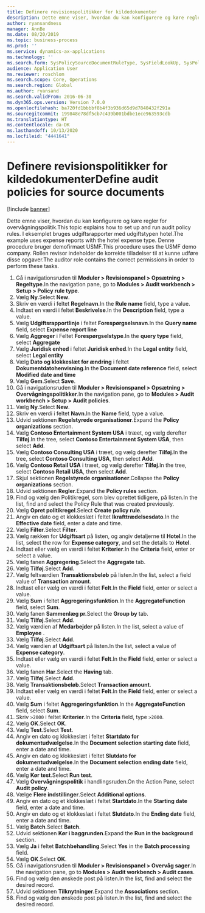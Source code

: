 ```yaml
---
title: Definere revisionspolitikker for kildedokumenter
description: Dette emne viser, hvordan du kan konfigurere og køre regler for overvågningspolitik.
author: ryansandness
manager: AnnBe
ms.date: 08/20/2019
ms.topic: business-process
ms.prod: ''
ms.service: dynamics-ax-applications
ms.technology: ''
ms.search.form: SysPolicySourceDocumentRuleType, SysFieldLookUp, SysPolicyListPage, SysPolicy, AuditPolicyRule, SysQueryForm, SysQueryFieldLookUp, AuditPolicyDateSelection, AuditPolicyAdditionalOption, BatchJob, CaseDetail
audience: Application User
ms.reviewer: roschlom
ms.search.scope: Core, Operations
ms.search.region: Global
ms.author: ryansand
ms.search.validFrom: 2016-06-30
ms.dyn365.ops.version: Version 7.0.0
ms.openlocfilehash: ba720fd1bbbbf8b4f3b936d65d9d7840432f291a
ms.sourcegitcommit: 199848e78df5cb7c439b001bdbe1ece963593cdb
ms.translationtype: HT
ms.contentlocale: da-DK
ms.lasthandoff: 10/13/2020
ms.locfileid: "4441641"
---
```

# <a name="define-audit-policies-for-source-documents"></a><span data-ttu-id="ee132-103">Definere revisionspolitikker for kildedokumenter</span><span class="sxs-lookup"><span data-stu-id="ee132-103">Define audit policies for source documents</span></span>

[!include [banner](../../includes/banner.md)]

<span data-ttu-id="ee132-104">Dette emne viser, hvordan du kan konfigurere og køre regler for overvågningspolitik.</span><span class="sxs-lookup"><span data-stu-id="ee132-104">This topic explains how to set up and run audit policy rules.</span></span> <span data-ttu-id="ee132-105">I eksemplet bruges udgiftsrapporter med udgiftstypen hotel.</span><span class="sxs-lookup"><span data-stu-id="ee132-105">The example uses expense reports with the hotel expense type.</span></span> <span data-ttu-id="ee132-106">Denne procedure bruger demofirmaet USMF.</span><span class="sxs-lookup"><span data-stu-id="ee132-106">This procedure uses the USMF demo company.</span></span> <span data-ttu-id="ee132-107">Rollen revisor indeholder de korrekte tilladelser til at kunne udføre disse opgaver.</span><span class="sxs-lookup"><span data-stu-id="ee132-107">The auditor role contains the correct permissions in order to perform these tasks.</span></span>

1. <span data-ttu-id="ee132-108">Gå i navigationsruden til **Moduler > Revisionspanel > Opsætning > Regeltype**.</span><span class="sxs-lookup"><span data-stu-id="ee132-108">In the navigation pane, go to **Modules > Audit workbench > Setup > Policy rule type**.</span></span>
2. <span data-ttu-id="ee132-109">Vælg **Ny**.</span><span class="sxs-lookup"><span data-stu-id="ee132-109">Select **New**.</span></span>
3. <span data-ttu-id="ee132-110">Skriv en værdi i feltet **Regelnavn**.</span><span class="sxs-lookup"><span data-stu-id="ee132-110">In the **Rule name** field, type a value.</span></span>
4. <span data-ttu-id="ee132-111">Indtast en værdi i feltet **Beskrivelse**.</span><span class="sxs-lookup"><span data-stu-id="ee132-111">In the **Description** field, type a value.</span></span>
5. <span data-ttu-id="ee132-112">Vælg **Udgiftsrapportlinje** i feltet **Forespørgselsnavn**.</span><span class="sxs-lookup"><span data-stu-id="ee132-112">In the **Query name** field, select **Expense report line**</span></span>
6. <span data-ttu-id="ee132-113">Vælg **Aggreger** i Feltet **Forespørgselstype**.</span><span class="sxs-lookup"><span data-stu-id="ee132-113">In the **query type** field, select **Aggregate**</span></span>
7. <span data-ttu-id="ee132-114">Vælg **Juridisk enhed** i feltet **Juridisk enhed**.</span><span class="sxs-lookup"><span data-stu-id="ee132-114">In the **Legal entity** field, select **Legal entity**</span></span>
8. <span data-ttu-id="ee132-115">Vælg **Dato og klokkeslæt for ændring** i feltet **Dokumentdatohenvisning**.</span><span class="sxs-lookup"><span data-stu-id="ee132-115">In the **Document date reference** field, select **Modified date and time**</span></span>
9. <span data-ttu-id="ee132-116">Vælg **Gem**.</span><span class="sxs-lookup"><span data-stu-id="ee132-116">Select **Save**.</span></span>
10. <span data-ttu-id="ee132-117">Gå i navigationsruden til **Moduler > Revisionspanel > Opsætning > Overvågningspolitikker**.</span><span class="sxs-lookup"><span data-stu-id="ee132-117">In the navigation pane, go to **Modules > Audit workbench > Setup > Audit policies**.</span></span>
11. <span data-ttu-id="ee132-118">Vælg **Ny**.</span><span class="sxs-lookup"><span data-stu-id="ee132-118">Select **New**.</span></span>
12. <span data-ttu-id="ee132-119">Skriv en værdi i feltet **Navn**.</span><span class="sxs-lookup"><span data-stu-id="ee132-119">In the **Name** field, type a value.</span></span>
13. <span data-ttu-id="ee132-120">Udvid sektionen **Regelstyrede organisationer**.</span><span class="sxs-lookup"><span data-stu-id="ee132-120">Expand the **Policy organizations** section.</span></span>
14. <span data-ttu-id="ee132-121">Vælg **Contoso Entertainment System USA** i træet, og vælg derefter **Tilføj**.</span><span class="sxs-lookup"><span data-stu-id="ee132-121">In the tree, select **Contoso Entertainment System USA**, then select **Add**.</span></span>
15. <span data-ttu-id="ee132-122">Vælg **Contoso Consulting USA** i træet, og vælg derefter **Tilføj**.</span><span class="sxs-lookup"><span data-stu-id="ee132-122">In the tree, select **Contoso Consulting USA**, then select **Add**.</span></span>
16. <span data-ttu-id="ee132-123">Vælg **Contoso Retail USA** i træet, og vælg derefter **Tilføj**.</span><span class="sxs-lookup"><span data-stu-id="ee132-123">In the tree, select **Contoso Retail USA**, then select **Add**.</span></span>
17. <span data-ttu-id="ee132-124">Skjul sektionen **Regelstyrede organisationer**.</span><span class="sxs-lookup"><span data-stu-id="ee132-124">Collapse the **Policy organizations** section.</span></span>
18. <span data-ttu-id="ee132-125">Udvid sektionen **Regler**.</span><span class="sxs-lookup"><span data-stu-id="ee132-125">Expand the **Policy rules** section.</span></span>
19. <span data-ttu-id="ee132-126">Find og vælg den Politikregel, som blev oprettet tidligere, på listen.</span><span class="sxs-lookup"><span data-stu-id="ee132-126">In the list, find and select the Policy Rule that was created previously.</span></span>
20. <span data-ttu-id="ee132-127">Vælg **Opret politikregel**.</span><span class="sxs-lookup"><span data-stu-id="ee132-127">Select **Create policy rule**.</span></span>
21. <span data-ttu-id="ee132-128">Angiv en dato og et klokkeslæt i feltet **Ikrafttrædelsesdato**.</span><span class="sxs-lookup"><span data-stu-id="ee132-128">In the **Effective date** field, enter a date and time.</span></span>
22. <span data-ttu-id="ee132-129">Vælg **Filter**.</span><span class="sxs-lookup"><span data-stu-id="ee132-129">Select **Filter**.</span></span>
23. <span data-ttu-id="ee132-130">Vælg rækken for **Udgiftsart** på listen, og angiv detaljerne til **Hotel**.</span><span class="sxs-lookup"><span data-stu-id="ee132-130">In the list, select the row for **Expense category**, and set the details to **Hotel**.</span></span>
24. <span data-ttu-id="ee132-131">Indtast eller vælg en værdi i feltet **Kriterier**.</span><span class="sxs-lookup"><span data-stu-id="ee132-131">In the **Criteria** field, enter or select a value.</span></span>
25. <span data-ttu-id="ee132-132">Vælg fanen **Aggregering**.</span><span class="sxs-lookup"><span data-stu-id="ee132-132">Select the **Aggregate** tab.</span></span>
26. <span data-ttu-id="ee132-133">Vælg **Tilføj**.</span><span class="sxs-lookup"><span data-stu-id="ee132-133">Select **Add**.</span></span>
27. <span data-ttu-id="ee132-134">Vælg feltværdien **Transaktionsbeløb** på listen.</span><span class="sxs-lookup"><span data-stu-id="ee132-134">In the list, select a field value of **Transaction amount**.</span></span>
28. <span data-ttu-id="ee132-135">Indtast eller vælg en værdi i feltet **Felt**.</span><span class="sxs-lookup"><span data-stu-id="ee132-135">In the **Field** field, enter or select a value.</span></span>
29. <span data-ttu-id="ee132-136">Vælg **Sum** i feltet **Aggregeringsfunktion**.</span><span class="sxs-lookup"><span data-stu-id="ee132-136">In the **AggregateFunction** field, select **Sum**.</span></span>
30. <span data-ttu-id="ee132-137">Vælg fanen **Sammenlæg pr.**</span><span class="sxs-lookup"><span data-stu-id="ee132-137">Select the **Group by** tab.</span></span>
31. <span data-ttu-id="ee132-138">Vælg **Tilføj**.</span><span class="sxs-lookup"><span data-stu-id="ee132-138">Select **Add**.</span></span>
32. <span data-ttu-id="ee132-139">Vælg værdien af **Medarbejder** på listen.</span><span class="sxs-lookup"><span data-stu-id="ee132-139">In the list, select a value of **Employee** .</span></span>
33. <span data-ttu-id="ee132-140">Vælg **Tilføj**.</span><span class="sxs-lookup"><span data-stu-id="ee132-140">Select **Add**.</span></span>
34. <span data-ttu-id="ee132-141">Vælg værdien af **Udgiftsart** på listen.</span><span class="sxs-lookup"><span data-stu-id="ee132-141">In the list, select a value of **Expense category**.</span></span>
35. <span data-ttu-id="ee132-142">Indtast eller vælg en værdi i feltet **Felt**.</span><span class="sxs-lookup"><span data-stu-id="ee132-142">In the **Field** field, enter or select a value.</span></span>
36. <span data-ttu-id="ee132-143">Vælg fanen **Har**.</span><span class="sxs-lookup"><span data-stu-id="ee132-143">Select the **Having** tab.</span></span>
37. <span data-ttu-id="ee132-144">Vælg **Tilføj**.</span><span class="sxs-lookup"><span data-stu-id="ee132-144">Select **Add**.</span></span>
38. <span data-ttu-id="ee132-145">Vælg **Transaktionsbeløb**.</span><span class="sxs-lookup"><span data-stu-id="ee132-145">Select **Transaction amount**.</span></span>
39. <span data-ttu-id="ee132-146">Indtast eller vælg en værdi i feltet **Felt**.</span><span class="sxs-lookup"><span data-stu-id="ee132-146">In the **Field** field, enter or select a value.</span></span>
40. <span data-ttu-id="ee132-147">Vælg **Sum** i feltet **Aggregeringsfunktion**.</span><span class="sxs-lookup"><span data-stu-id="ee132-147">In the **AggregateFunction** field, select **Sum**.</span></span>
41. <span data-ttu-id="ee132-148">Skriv `>2000` i feltet **Kriterier**.</span><span class="sxs-lookup"><span data-stu-id="ee132-148">In the **Criteria** field, type `>2000`.</span></span>
42. <span data-ttu-id="ee132-149">Vælg **OK**.</span><span class="sxs-lookup"><span data-stu-id="ee132-149">Select **OK**.</span></span>
43. <span data-ttu-id="ee132-150">Vælg **Test**.</span><span class="sxs-lookup"><span data-stu-id="ee132-150">Select **Test**.</span></span>
44. <span data-ttu-id="ee132-151">Angiv en dato og klokkeslæt i feltet **Startdato for dokumentudvælgelse**.</span><span class="sxs-lookup"><span data-stu-id="ee132-151">In the **Document selection starting date** field, enter a date and time.</span></span>
45. <span data-ttu-id="ee132-152">Angiv en dato og klokkeslæt i feltet **Slutdato for dokumentudvælgelse**.</span><span class="sxs-lookup"><span data-stu-id="ee132-152">In the **Document selection ending date** field, enter a date and time.</span></span>
46. <span data-ttu-id="ee132-153">Vælg **Kør test**.</span><span class="sxs-lookup"><span data-stu-id="ee132-153">Select **Run test**.</span></span>
47. <span data-ttu-id="ee132-154">Vælg **Overvågningspolitik** i handlingsruden.</span><span class="sxs-lookup"><span data-stu-id="ee132-154">On the Action Pane, select **Audit policy**.</span></span>
48. <span data-ttu-id="ee132-155">Vælge **Flere indstillinger**.</span><span class="sxs-lookup"><span data-stu-id="ee132-155">Select **Additional options**.</span></span>
49. <span data-ttu-id="ee132-156">Angiv en dato og et klokkeslæt i feltet **Startdato**.</span><span class="sxs-lookup"><span data-stu-id="ee132-156">In the **Starting date** field, enter a date and time.</span></span>
50. <span data-ttu-id="ee132-157">Angiv en dato og et klokkeslæt i feltet **Slutdato**.</span><span class="sxs-lookup"><span data-stu-id="ee132-157">In the **Ending date** field, enter a date and time.</span></span>
51. <span data-ttu-id="ee132-158">Vælg **Batch**.</span><span class="sxs-lookup"><span data-stu-id="ee132-158">Select **Batch**.</span></span>
52. <span data-ttu-id="ee132-159">Udvid sektionen **Kør i baggrunden**.</span><span class="sxs-lookup"><span data-stu-id="ee132-159">Expand the **Run in the background** section.</span></span>
53. <span data-ttu-id="ee132-160">Vælg **Ja** i feltet **Batchbehandling**.</span><span class="sxs-lookup"><span data-stu-id="ee132-160">Select **Yes** in the **Batch processing** field.</span></span>
54. <span data-ttu-id="ee132-161">Vælg **OK**.</span><span class="sxs-lookup"><span data-stu-id="ee132-161">Select **OK**.</span></span>
55. <span data-ttu-id="ee132-162">Gå i navigationsruden til **Moduler > Revisionspanel > Overvåg sager**.</span><span class="sxs-lookup"><span data-stu-id="ee132-162">In the navigation pane, go to **Modules > Audit workbench > Audit cases**.</span></span>
56. <span data-ttu-id="ee132-163">Find og vælg den ønskede post på listen.</span><span class="sxs-lookup"><span data-stu-id="ee132-163">In the list, find and select the desired record.</span></span>
57. <span data-ttu-id="ee132-164">Udvid sektionen **Tilknytninger**.</span><span class="sxs-lookup"><span data-stu-id="ee132-164">Expand the **Associations** section.</span></span>
58. <span data-ttu-id="ee132-165">Find og vælg den ønskede post på listen.</span><span class="sxs-lookup"><span data-stu-id="ee132-165">In the list, find and select the desired record.</span></span>

